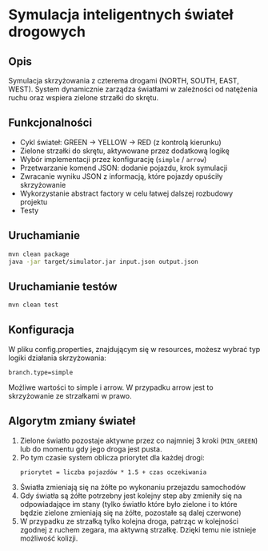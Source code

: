 # Symulacja inteligentnych świateł drogowych

## Opis

Symulacja skrzyżowania z czterema drogami (NORTH, SOUTH, EAST, WEST). 
System dynamicznie zarządza światłami w zależności od natężenia ruchu oraz wspiera zielone strzałki do skrętu.

## Funkcjonalności

- Cykl świateł: GREEN → YELLOW → RED (z kontrolą kierunku)
- Zielone strzałki do skrętu, aktywowane przez dodatkową logikę
- Wybór implementacji przez konfigurację (`simple` / `arrow`)
- Przetwarzanie komend JSON: dodanie pojazdu, krok symulacji
- Zwracanie wyniku JSON z informacją, które pojazdy opuściły skrzyżowanie
- Wykorzystanie abstract factory w celu łatwej dalszej rozbudowy projektu
- Testy

## Uruchamianie
```bash
mvn clean package
java -jar target/simulator.jar input.json output.json
```


## Uruchamianie testów
```bash
mvn clean test
```


## Konfiguracja
W pliku config.properties, znajdującym się w resources, możesz wybrać typ logiki działania skrzyżowania:
```properties
branch.type=simple
```
Możliwe wartości to simple i arrow. W przypadku arrow jest to skrzyżowanie ze strzałkami w prawo.

## Algorytm zmiany świateł
1. Zielone światło pozostaje aktywne przez co najmniej 3 kroki (`MIN_GREEN`) lub do momentu gdy jego droga jest pusta.
2. Po tym czasie system oblicza priorytet dla każdej drogi:
     ```
     priorytet = liczba pojazdów * 1.5 + czas oczekiwania
     ```
3. Światła zmieniają się na żółte po wykonaniu przejazdu samochodów
4. Gdy światła są żółte potrzebny jest kolejny step aby zmieniły się na odpowiadające im stany (tylko światło które było zielone i to które będzie zielone zmieniają się na żółte, pozostałe są dalej czerwone)
5. W przypadku ze strzałką tylko kolejna droga, patrząc w kolejności zgodnej z ruchem zegara, ma aktywną strzałkę. Dzięki temu nie istnieje możliwość kolizji.
     

